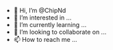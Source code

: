 - 👋 Hi, I’m @ChipNd
- 👀 I’m interested in ...
- 🌱 I’m currently learning ...
- 💞️ I’m looking to collaborate on ...
- 📫 How to reach me ...

<!---
ChipNd/ChipNd is a ✨ special ✨ repository because its `README.md` (this file) appears on your GitHub profile.
You can click the Preview link to take a look at your changes.
--->
